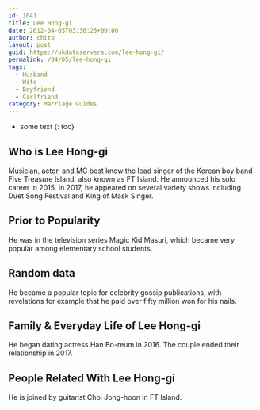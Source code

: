 ```yaml
---
id: 1041
title: Lee Hong-gi
date: 2012-04-05T03:36:25+00:00
author: chito
layout: post
guid: https://ukdataservers.com/lee-hong-gi/
permalink: /04/05/lee-hong-gi
tags:
  - Husband
  - Wife
  - Boyfriend
  - Girlfriend
category: Marriage Guides
---
```


* some text
{: toc}
          
          
## Who is  Lee Hong-gi
                  
                  
                  
Musician, actor, and MC best know the lead singer of the Korean boy band Five Treasure Island, also known as FT Island. He announced his solo career in 2015. In 2017, he appeared on several variety shows including Duet Song Festival and King of Mask Singer. 
                  
                
                
                
## Prior to Popularity 
                  
                  
                  
He was in the television series Magic Kid Masuri, which became very popular among elementary school students.
                  
                
                
                
## Random data 
                  
                  
                  
He became a popular topic for celebrity gossip publications, with revelations for example that he paid over fifty million won for his nails.
                  
                
                
                
## Family & Everyday Life of Lee Hong-gi
                  
                  
                  
He began dating actress Han Bo-reum in 2016. The couple ended their relationship in 2017. 
                  
                
                
                
## People Related With  Lee Hong-gi
                  
                  
                  
He is joined by guitarist Choi Jong-hoon in FT Island.
                  
                
              
            
          
          
          
    
    
  
